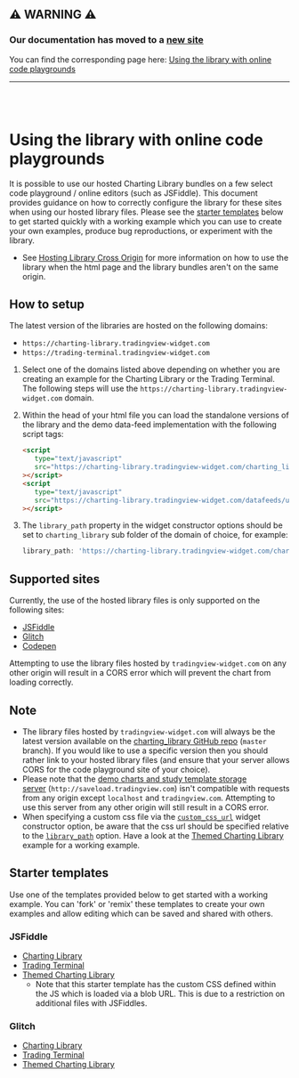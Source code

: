 ## :warning: WARNING :warning:

### Our documentation has moved to a [new site](https://www.tradingview.com/charting-library-docs/)

You can find the corresponding page here: [Using the library with online code playgrounds
](https://www.tradingview.com/charting-library-docs/latest/getting_started/Online-Editors)

---

<br/>
<br/>

# Using the library with online code playgrounds

It is possible to use our hosted Charting Library bundles on a few select code
playground / online editors (such as JSFiddle). This document provides guidance
on how to correctly configure the library for these sites when using our hosted
library files. Please see the [starter templates](#starter-templates) below to
get started quickly with a working example which you can use to create your own
examples, produce bug reproductions, or experiment with the library.

- See
  [Hosting Library Cross Origin](https://github.com/tradingview/charting_library/wiki/Hosting-Library-Cross-Origin)
  for more information on how to use the library when the html page and the
  library bundles aren't on the same origin.

## How to setup

The latest version of the libraries are hosted on the following domains:

- `https://charting-library.tradingview-widget.com`
- `https://trading-terminal.tradingview-widget.com`

1. Select one of the domains listed above depending on whether you are creating
   an example for the Charting Library or the Trading Terminal. The following
   steps will use the `https://charting-library.tradingview-widget.com` domain.
2. Within the head of your html file you can load the standalone versions of the
   library and the demo data-feed implementation with the following script tags:

   ```html
   <script
      type="text/javascript"
      src="https://charting-library.tradingview-widget.com/charting_library/charting_library.standalone.js"
   ></script>
   <script
      type="text/javascript"
      src="https://charting-library.tradingview-widget.com/datafeeds/udf/dist/bundle.js"
   ></script>
   ```

3. The `library_path` property in the widget constructor options should be set
   to `charting_library` sub folder of the domain of choice, for example:

   ```js
   library_path: 'https://charting-library.tradingview-widget.com/charting_library/',
   ```

## Supported sites

Currently, the use of the hosted library files is only supported on the
following sites:

- [JSFiddle](https://jsfiddle.net)
- [Glitch](https://glitch.com)
- [Codepen](https://codepen.io)

Attempting to use the library files hosted by `tradingview-widget.com` on any
other origin will result in a CORS error which will prevent the chart from
loading correctly.

## Note

- The library files hosted by `tradingview-widget.com` will always be the latest
  version available on the
  [charting_library GitHub repo](https://github.com/tradingview/charting_library)
  (`master` branch). If you would like to use a specific version then you
  should rather link to your hosted library files (and ensure that your server
  allows CORS for the code playground site of your choice).
- Please note that
  the [demo charts and study template storage server](https://github.com/tradingview/charting_library/wiki/Saving-and-Loading-Charts#using-demo-charts-and-study-templates-storage) (`http://saveload.tradingview.com`)
  isn't compatible with requests from any origin
  except `localhost` and `tradingview.com`. Attempting to use this server from
  any other origin will still result in a CORS error.
- When specifying a custom css file via the
  [`custom_css_url`](https://github.com/tradingview/charting_library/wiki/Widget-Constructor#custom_css_url)
  widget constructor option, be aware that the css url should be specified
  relative to the
  [`library_path`](https://github.com/tradingview/charting_library/wiki/Widget-Constructor#library_path)
  option. Have a look at the
  [Themed Charting Library](https://glitch.com/edit/#!/charting-library-themed-starter)
  example for a working example.

## Starter templates

Use one of the templates provided below to get started with a working example.
You can 'fork' or 'remix' these templates to create your own examples and allow
editing which can be saved and shared with others.

### JSFiddle

- [Charting Library](https://jsfiddle.net/TradingView/8301r7nc/)
- [Trading Terminal](https://jsfiddle.net/TradingView/60vemsp8/)
- [Themed Charting Library](https://jsfiddle.net/TradingView/v8x1hsdf/)
  - Note that this starter template has the custom CSS defined within the JS
    which is loaded via a blob URL. This is due to a restriction on additional
    files with JSFiddles.

### Glitch

- [Charting Library](https://glitch.com/edit/#!/charting-library-starter)
- [Trading Terminal](https://glitch.com/edit/#!/trading-terminal-starter)
- [Themed Charting Library](https://glitch.com/edit/#!/charting-library-themed-starter)
